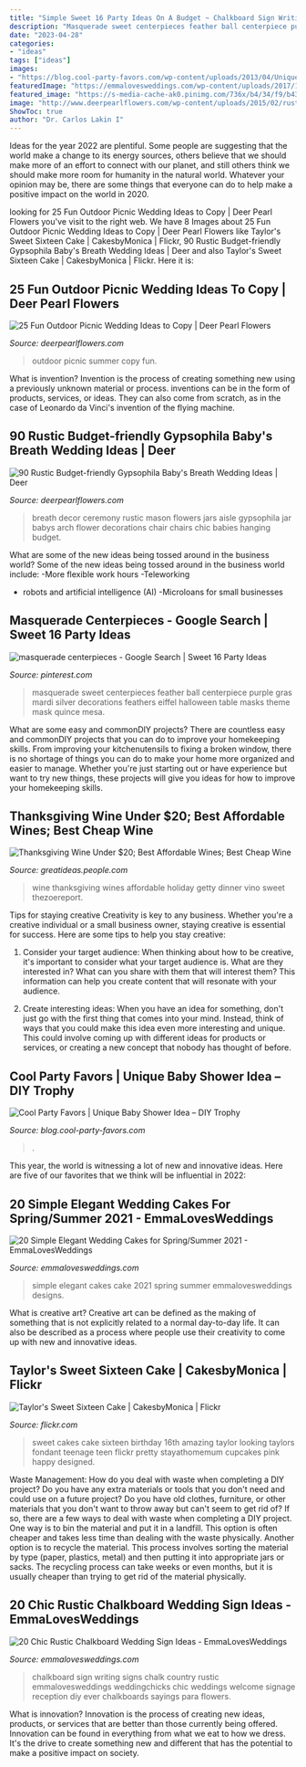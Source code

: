 ```yaml
---
title: "Simple Sweet 16 Party Ideas On A Budget ~ Chalkboard Sign Writing Signs Chalk Country Rustic Emmalovesweddings Weddingchicks Chic Weddings Welcome Signage Reception Diy Ever Chalkboards Sayings Para Flowers"
description: "Masquerade sweet centerpieces feather ball centerpiece purple gras mardi silver decorations feathers eiffel halloween table masks theme mask quince mesa"
date: "2023-04-28"
categories:
- "ideas"
tags: ["ideas"]
images:
- "https://blog.cool-party-favors.com/wp-content/uploads/2013/04/Unique-Baby-Shower-Idea.jpg"
featuredImage: "https://emmalovesweddings.com/wp-content/uploads/2017/11/country-wedding-chalkboard-sign-ideas.jpg"
featured_image: "https://s-media-cache-ak0.pinimg.com/736x/b4/34/f9/b434f9d96cb885c2b44040ee05831e01.jpg"
image: "http://www.deerpearlflowers.com/wp-content/uploads/2015/02/rustic-baby-breath-wedding-chair-arch-ideas.jpg"
ShowToc: true
author: "Dr. Carlos Lakin I"
---
```



Ideas for the year 2022 are plentiful. Some people are suggesting that the world make a change to its energy sources, others believe that we should make more of an effort to connect with our planet, and still others think we should make more room for humanity in the natural world. Whatever your opinion may be, there are some things that everyone can do to help make a positive impact on the world in 2020.

	

		
looking for 25 Fun Outdoor Picnic Wedding Ideas to Copy | Deer Pearl Flowers you've visit to the right web. We have 8 Images about 25 Fun Outdoor Picnic Wedding Ideas to Copy | Deer Pearl Flowers like Taylor&#039;s Sweet Sixteen Cake | CakesbyMonica | Flickr, 90 Rustic Budget-friendly Gypsophila Baby&#039;s Breath Wedding Ideas | Deer and also Taylor&#039;s Sweet Sixteen Cake | CakesbyMonica | Flickr. Here it is:
		
    
## 25 Fun Outdoor Picnic Wedding Ideas To Copy | Deer Pearl Flowers

<img loading=lazy src="https://www.deerpearlflowers.com/wp-content/uploads/2017/02/Summer-Outdoor-Picnic-Wedding-Ideas-3.jpg" onerror="this.onerror=null;this.src='https://tse2.mm.bing.net/th?id=OIP.NXS8DreooO-NQF-KINk5JgHaI2&amp;pid=15.1';" alt="25 Fun Outdoor Picnic Wedding Ideas to Copy | Deer Pearl Flowers">

_Source: deerpearlflowers.com_

>outdoor picnic summer copy fun. 

	

What is invention?
Invention is the process of creating something new using a previously unknown material or process. inventions can be in the form of products, services, or ideas. They can also come from scratch, as in the case of Leonardo da Vinci's invention of the flying machine.

    
## 90 Rustic Budget-friendly Gypsophila Baby&#039;s Breath Wedding Ideas | Deer

<img loading=lazy src="http://www.deerpearlflowers.com/wp-content/uploads/2015/02/rustic-baby-breath-wedding-chair-arch-ideas.jpg" onerror="this.onerror=null;this.src='https://tse2.mm.bing.net/th?id=OIP.mVSOPRP8MFUzEMZE508DYwHaLH&amp;pid=15.1';" alt="90 Rustic Budget-friendly Gypsophila Baby&#039;s Breath Wedding Ideas | Deer">

_Source: deerpearlflowers.com_

>breath decor ceremony rustic mason flowers jars aisle gypsophila jar babys arch flower decorations chair chairs chic babies hanging budget. 

	

What are some of the new ideas being tossed around in the business world?
Some of the new ideas being tossed around in the business world include: 
-More flexible work hours 
-Teleworking 
- robots and artificial intelligence (AI) 
-Microloans for small businesses

    
## Masquerade Centerpieces - Google Search | Sweet 16 Party Ideas

<img loading=lazy src="https://s-media-cache-ak0.pinimg.com/736x/b4/34/f9/b434f9d96cb885c2b44040ee05831e01.jpg" onerror="this.onerror=null;this.src='https://tse1.mm.bing.net/th?id=OIP.S4a82vb_cQFDihI8HUV6sAHaLH&amp;pid=15.1';" alt="masquerade centerpieces - Google Search | Sweet 16 Party Ideas">

_Source: pinterest.com_

>masquerade sweet centerpieces feather ball centerpiece purple gras mardi silver decorations feathers eiffel halloween table masks theme mask quince mesa. 

	

What are some easy and commonDIY projects?
There are countless easy and commonDIY projects that you can do to improve your homekeeping skills. From improving your kitchenutensils to fixing a broken window, there is no shortage of things you can do to make your home more organized and easier to manage. Whether you're just starting out or have experience but want to try new things, these projects will give you ideas for how to improve your homekeeping skills.

    
## Thanksgiving Wine Under $20; Best Affordable Wines; Best Cheap Wine

<img loading=lazy src="http://img2.timeinc.net/people/i/2014/greatideas/blog/141124/wine-600x800.jpg" onerror="this.onerror=null;this.src='https://tse4.mm.bing.net/th?id=OIP.UjzeacAsQaAI0WVxkupLAQHaJ4&amp;pid=15.1';" alt="Thanksgiving Wine Under $20; Best Affordable Wines; Best Cheap Wine">

_Source: greatideas.people.com_

>wine thanksgiving wines affordable holiday getty dinner vino sweet thezoereport. 

	

Tips for staying creative
Creativity is key to any business. Whether you're a creative individual or a small business owner, staying creative is essential for success. Here are some tips to help you stay creative: 
1. Consider your target audience: When thinking about how to be creative, it's important to consider what your target audience is. What are they interested in? What can you share with them that will interest them? This information can help you create content that will resonate with your audience. 

2. Create interesting ideas: When you have an idea for something, don't just go with the first thing that comes into your mind. Instead, think of ways that you could make this idea even more interesting and unique. This could involve coming up with different ideas for products or services, or creating a new concept that nobody has thought of before. 


    
## Cool Party Favors | Unique Baby Shower Idea – DIY Trophy

<img loading=lazy src="https://blog.cool-party-favors.com/wp-content/uploads/2013/04/Unique-Baby-Shower-Idea.jpg" onerror="this.onerror=null;this.src='https://tse1.mm.bing.net/th?id=OIP._i5G7X8gLI3BHiD4Vj4EggHaLH&amp;pid=15.1';" alt="Cool Party Favors | Unique Baby Shower Idea – DIY Trophy">

_Source: blog.cool-party-favors.com_

>. 

	

This year, the world is witnessing a lot of new and innovative ideas. Here are five of our favorites that we think will be influential in 2022: 

    
## 20 Simple Elegant Wedding Cakes For Spring/Summer 2021 - EmmaLovesWeddings

<img loading=lazy src="https://emmalovesweddings.com/wp-content/uploads/2019/02/sweet-all-white-elegant-wedding-cake.jpg" onerror="this.onerror=null;this.src='https://tse3.mm.bing.net/th?id=OIP.0tc3l-fhv6SoHXUA3d2w4gHaLI&amp;pid=15.1';" alt="20 Simple Elegant Wedding Cakes for Spring/Summer 2021 - EmmaLovesWeddings">

_Source: emmalovesweddings.com_

>simple elegant cakes cake 2021 spring summer emmalovesweddings designs. 

	

What is creative art?
Creative art can be defined as the making of something that is not explicitly related to a normal day-to-day life. It can also be described as a process where people use their creativity to come up with new and innovative ideas.

    
## Taylor&#039;s Sweet Sixteen Cake | CakesbyMonica | Flickr

<img loading=lazy src="https://c1.staticflickr.com/9/8385/8579874947_0f6d944ce8_b.jpg" onerror="this.onerror=null;this.src='https://tse3.mm.bing.net/th?id=OIP.gtIeWHTc7CnlMBE80Wdd-gHaKO&amp;pid=15.1';" alt="Taylor&#039;s Sweet Sixteen Cake | CakesbyMonica | Flickr">

_Source: flickr.com_

>sweet cakes cake sixteen birthday 16th amazing taylor looking taylors fondant teenage teen flickr pretty stayathomemum cupcakes pink happy designed. 

	

Waste Management: How do you deal with waste when completing a DIY project?
Do you have any extra materials or tools that you don't need and could use on a future project? Do you have old clothes, furniture, or other materials that you don't want to throw away but can't seem to get rid of? If so, there are a few ways to deal with waste when completing a DIY project. 
One way is to bin the material and put it in a landfill. This option is often cheaper and takes less time than dealing with the waste physically. Another option is to recycle the material. This process involves sorting the material by type (paper, plastics, metal) and then putting it into appropriate jars or sacks. The recycling process can take weeks or even months, but it is usually cheaper than trying to get rid of the material physically.

    
## 20 Chic Rustic Chalkboard Wedding Sign Ideas - EmmaLovesWeddings

<img loading=lazy src="https://emmalovesweddings.com/wp-content/uploads/2017/11/country-wedding-chalkboard-sign-ideas.jpg" onerror="this.onerror=null;this.src='https://tse2.mm.bing.net/th?id=OIP.BnVzc2JM1yhfU2Lu2-1_qQHaLG&amp;pid=15.1';" alt="20 Chic Rustic Chalkboard Wedding Sign Ideas - EmmaLovesWeddings">

_Source: emmalovesweddings.com_

>chalkboard sign writing signs chalk country rustic emmalovesweddings weddingchicks chic weddings welcome signage reception diy ever chalkboards sayings para flowers. 

	

What is innovation?
Innovation is the process of creating new ideas, products, or services that are better than those currently being offered. Innovation can be found in everything from what we eat to how we dress. It's the drive to create something new and different that has the potential to make a positive impact on society.

